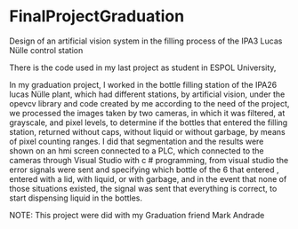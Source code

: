 # FinalProjectGraduation
Design of an artificial vision system in the filling process of the IPA3 Lucas Nülle control station

There is the code used in my last project as student in ESPOL University, 

In my graduation project, I worked in the bottle filling station of the IPA26 lucas Nülle plant, 
which had different stations, by artificial vision, under the opevcv library and code created by me 
according to the need of the project, we processed the images taken by two cameras, in which it was filtered, 
at grayscale, and pixel levels, to determine if the bottles that entered the filling station, returned without caps, 
without liquid or without garbage, by means of pixel counting ranges. I did that segmentation and the results were 
shown on an hmi screen connected to a PLC, which connected to the cameras through Visual Studio with c # programming, 
from visual studio the error signals were sent and specifying which bottle of the 6 that entered , entered with a lid, 
with liquid, or with garbage, and in the event that none of those situations existed, the signal was sent that everything is correct, 
to start dispensing liquid in the bottles.

NOTE: This project were did with my Graduation friend Mark Andrade
